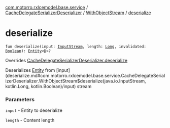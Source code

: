 [com.motorro.rxlcemodel.base.service](../../index.md) / [CacheDelegateSerializerDeserializer](../index.md) / [WithObjectStream](index.md) / [deserialize](./deserialize.md)

# deserialize

`fun deserialize(input: `[`InputStream`](http://docs.oracle.com/javase/6/docs/api/java/io/InputStream.html)`, length: `[`Long`](https://kotlinlang.org/api/latest/jvm/stdlib/kotlin/-long/index.html)`, invalidated: `[`Boolean`](https://kotlinlang.org/api/latest/jvm/stdlib/kotlin/-boolean/index.html)`): `[`Entity`](../../../com.motorro.rxlcemodel.base.entity/-entity/index.md)`<`[`D`](index.md#D)`>?`

Overrides [CacheDelegateSerializerDeserializer.deserialize](../deserialize.md)

Deserializes [Entity](../../../com.motorro.rxlcemodel.base.entity/-entity/index.md) from [input](deserialize.md#com.motorro.rxlcemodel.base.service.CacheDelegateSerializerDeserializer.WithObjectStream$deserialize(java.io.InputStream, kotlin.Long, kotlin.Boolean)/input) stream

### Parameters

`input` - Entity to deserialize

`length` - Content length